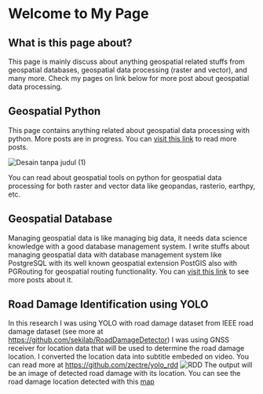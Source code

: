 # Welcome to My Page

## What is this page about?
This page is mainly discuss about anything geospatial related stuffs from geospatial databases, geospatial data processing (raster and vector), and many more.
Check my pages on link below for more post about geospatial data processing.
## Geospatial Python
This page contains anything related about geospatial data processing with python. More posts are in progress. You can [visit this link](http://zectre.github.io/geospatialpython) to read more posts.

![Desain tanpa judul (1)](https://user-images.githubusercontent.com/43196730/128663593-db125f60-0e41-4552-a964-ef2a08512da4.png)


You can read about geospatial tools on python for geospatial data processing for both raster and vector data like geopandas, rasterio, earthpy, etc. 

## Geospatial Database
Managing geospatial data is like managing big data, it needs data science knowledge with a good database management system. I write stuffs about managing geospatial data with database management system like PostgreSQL with its well known geospatial extension PostGIS also with PGRouting for geospatial routing functionality. You can [visit this link](https://zectre.github.io/geospatialdatabase/) to see more posts about it.
## Road Damage Identification using YOLO 
In this research I was using YOLO with road damage dataset from IEEE road damage dataset (see more at https://github.com/sekilab/RoadDamageDetector)
I was using GNSS receiver for location data that will be used to determine the road damage location. I converted the location data into subtitle embeded on video. You can read more at https://github.com/zectre/yolo_rdd
![RDD](https://raw.githubusercontent.com/zectre/yolo_rdd/master/webmap/map/sampangan/output_0206.jpg)
The output will be an image of detected road damage with its location. You can see the road damage location detected with this [map](https://zectre.github.io/yolo_rdd/webmap/#16/-7.0000/110.4059)
